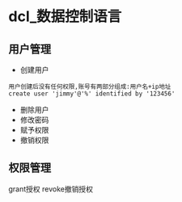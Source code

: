 # dcl_数据控制语言
## 用户管理
* 创建用户
```
用户创建后没有任何权限,账号有两部分组成:用户名+ip地址
create user 'jimmy'@'%' identified by '123456'
```
* 删除用户
* 修改密码
* 赋予权限
* 撤销权限

## 权限管理
grant授权   revoke撤销授权